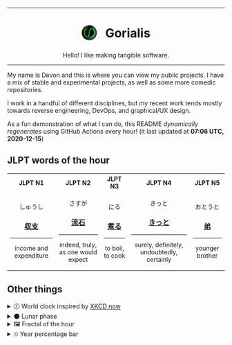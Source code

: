 ***

<h1 align="center">
<sub>
    <img src="readme/resources/avatar.png" height="36">
</sub>
&nbsp;
Gorialis
</h1>
<p align="center">
Hello! I like making tangible software.
</p>

***

My name is Devon and this is where you can view my public projects. I have a mix of stable and experimental projects, as well as some more comedic repositories.

I work in a handful of different disciplines, but my recent work tends mostly towards reverse engineering, DevOps, and graphical/UX design.

As a fun demonstration of what I can do, this README *dynamically regenerates* using GitHub Actions every hour! (it last updated at **07:06 UTC, 2020-12-15**)

<h2>JLPT words of the hour</h2>
<table>
    <tr>
        <th>JLPT N1</th>
        <th>JLPT N2</th>
        <th>JLPT N3</th>
        <th>JLPT N4</th>
        <th>JLPT N5</th>
    </tr>
    <tr>
        <td>
            <p align="center">しゅうし</p>
            <h3 align="center"><b><a href="https://jisho.org/search/%E5%8F%8E%E6%94%AF">収支</a></b></h3>
            <hr>
            <p align="center">income and expenditure</p>
        </td>
        <td>
            <p align="center">さすが</p>
            <h3 align="center"><b><a href="https://jisho.org/search/%E6%B5%81%E7%9F%B3">流石</a></b></h3>
            <hr>
            <p align="center">indeed,<wbr> truly,<wbr> as one would expect</p>
        </td>
        <td>
            <p align="center">にる</p>
            <h3 align="center"><b><a href="https://jisho.org/search/%E7%85%AE%E3%82%8B">煮る</a></b></h3>
            <hr>
            <p align="center">to boil,<wbr> to cook</p>
        </td>
        <td>
            <p align="center">きっと</p>
            <h3 align="center"><b><a href="https://jisho.org/search/%E3%81%8D%E3%81%A3%E3%81%A8">きっと</a></b></h3>
            <hr>
            <p align="center">surely,<wbr> definitely,<wbr> undoubtedly,<wbr> certainly</p>
        </td>
        <td>
            <p align="center">おとうと</p>
            <h3 align="center"><b><a href="https://jisho.org/search/%E5%BC%9F">弟</a></b></h3>
            <hr>
            <p align="center">younger brother</p>
        </td>
    </tr>
</table>

<h2>Other things</h2>
<details>
<summary>🕖  World clock inspired by <a href="https://xkcd.com/now">XKCD now</a></summary>

> <img src="generated/now.png" width="512">

</details>
<details>
<summary>🌑 Lunar phase</summary>

The moon is approximately 4.13% through its phase (New Moon).

</details>
<details>
<summary>&#x1f5bc; Fractal of the hour</summary>

> <img src="generated/fractal.png" width="512">

</details>
<details>
<summary>&#x23f2; Year percentage bar</summary>
<pre><code>2020 [███████████████████▁] 95.44%</code></pre>
</details>
